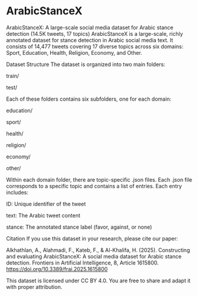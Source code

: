 # ArabicStanceX
ArabicStanceX: A large-scale social media dataset for Arabic stance detection (14.5K tweets, 17 topics)
ArabicStanceX is a large-scale, richly annotated dataset for stance detection in Arabic social media text. It consists of 14,477 tweets covering 17 diverse topics across six domains: Sport, Education, Health, Religion, Economy, and Other.

Dataset Structure
The dataset is organized into two main folders:

train/

test/

Each of these folders contains six subfolders, one for each domain:

education/

sport/

health/

religion/

economy/

other/

Within each domain folder, there are topic-specific .json files.
Each .json file corresponds to a specific topic and contains a list of entries. Each entry includes:

ID: Unique identifier of the tweet

text: The Arabic tweet content

stance: The annotated stance label (favor, against, or none)

Citation
If you use this dataset in your research, please cite our paper:

Alkhathlan, A., Alahmadi, F., Kateb, F., & Al-Khalifa, H. (2025). Constructing and evaluating ArabicStanceX: A social media dataset for Arabic stance detection. Frontiers in Artificial Intelligence, 8, Article 1615800. https://doi.org/10.3389/frai.2025.1615800

This dataset is licensed under CC BY 4.0. You are free to share and adapt it with proper attribution.
